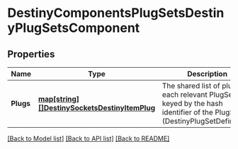 # DestinyComponentsPlugSetsDestinyPlugSetsComponent

## Properties
Name | Type | Description | Notes
------------ | ------------- | ------------- | -------------
**Plugs** | [**map[string][]DestinySocketsDestinyItemPlug**](array.md) | The shared list of plugs for each relevant PlugSet, keyed by the hash identifier of the PlugSet (DestinyPlugSetDefinition). | [optional] 

[[Back to Model list]](../README.md#documentation-for-models) [[Back to API list]](../README.md#documentation-for-api-endpoints) [[Back to README]](../README.md)


